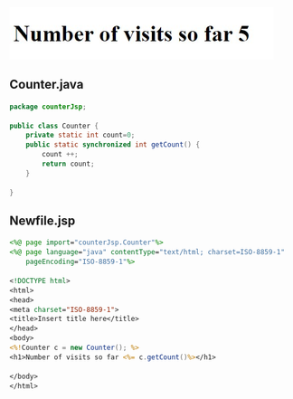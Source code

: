 ![CounterJSP](../images/CounterJSP.jpg)

## Counter.java
```java
package counterJsp;

public class Counter {
	private static int count=0;
	public static synchronized int getCount() {
		count ++;
		return count;
	}

}
```

## Newfile.jsp
```jsp
<%@ page import="counterJsp.Counter"%> 
<%@ page language="java" contentType="text/html; charset=ISO-8859-1"
    pageEncoding="ISO-8859-1"%>

<!DOCTYPE html>
<html>
<head>
<meta charset="ISO-8859-1">
<title>Insert title here</title>
</head>
<body>
<%!Counter c = new Counter(); %>
<h1>Number of visits so far <%= c.getCount()%></h1>

</body>
</html>
```